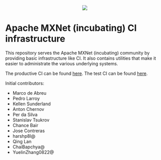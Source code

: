 <!--- Licensed to the Apache Software Foundation (ASF) under one -->
<!--- or more contributor license agreements.  See the NOTICE file -->
<!--- distributed with this work for additional information -->
<!--- regarding copyright ownership.  The ASF licenses this file -->
<!--- to you under the Apache License, Version 2.0 (the -->
<!--- "License"); you may not use this file except in compliance -->
<!--- with the License.  You may obtain a copy of the License at -->

<!---   http://www.apache.org/licenses/LICENSE-2.0 -->

<!--- Unless required by applicable law or agreed to in writing, -->
<!--- software distributed under the License is distributed on an -->
<!--- "AS IS" BASIS, WITHOUT WARRANTIES OR CONDITIONS OF ANY -->
<!--- KIND, either express or implied.  See the License for the -->
<!--- specific language governing permissions and limitations -->
<!--- under the License. -->

<div align="center">
  <a href="https://mxnet.incubator.apache.org/"><img src="https://raw.githubusercontent.com/dmlc/web-data/master/mxnet/image/mxnet_logo_2.png"></a><br>
</div>

Apache MXNet (incubating) CI infrastructure
=====

This repository serves the Apache MXNet (incubating) community by providing basic infrastructure like CI. It also contains utilities that make it easier to administrate the various underlying systems.

The productive CI can be found [here](http://jenkins.mxnet-ci.amazon-ml.com/).
The test CI can be found [here](http://jenkins.mxnet-ci-dev.amazon-ml.com/).

Initial contributors:
* Marco de Abreu
* Pedro Larroy
* Kellen Sunderland
* Anton Chernov
* Per da Silva
* Stanislav Tsukrov
* Chance Bair
* Jose Contreras
* harshp8l@
* Qing Lan
* ChaiBapchya@
* YuelinZhang0822@
